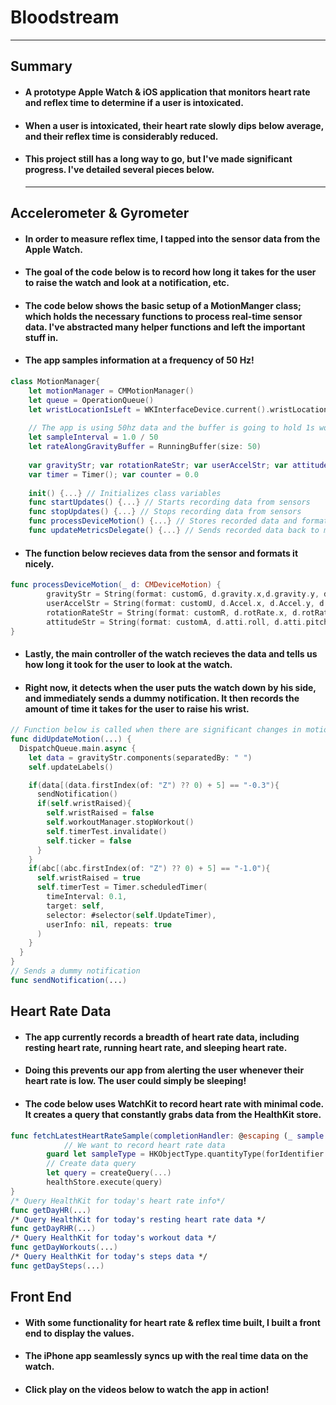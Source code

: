 

# **Bloodstream**

---

## **Summary**

- #### A prototype Apple Watch & iOS application that monitors heart rate and reflex time to determine if a user is intoxicated.

- #### When a user is intoxicated, their heart rate slowly dips below average, and their reflex time is considerably reduced.

- #### This project still has a long way to go, but I've made significant progress. I've detailed several pieces below.

  ---

## **Accelerometer & Gyrometer**

- #### In order to measure reflex time, I tapped into the sensor data from the Apple Watch. 

- #### The goal of the code below is to record how long it takes for the user to raise the watch and look at a notification, etc.

- #### The code below shows the basic setup of a MotionManger class; which holds the necessary functions to process real-time sensor data. I've abstracted many helper functions and left the important stuff in. 

- #### The app samples information at a frequency of 50 Hz!

```swift
class MotionManager{
    let motionManager = CMMotionManager()
    let queue = OperationQueue()
    let wristLocationIsLeft = WKInterfaceDevice.current().wristLocation == .left
    
    // The app is using 50hz data and the buffer is going to hold 1s worth of data.
    let sampleInterval = 1.0 / 50
    let rateAlongGravityBuffer = RunningBuffer(size: 50)
    
    var gravityStr; var rotationRateStr; var userAccelStr; var attitudeStr;
    var timer = Timer(); var counter = 0.0
    
    init() {...} // Initializes class variables
    func startUpdates() {...} // Starts recording data from sensors
    func stopUpdates() {...} // Stops recording data from sensors
    func processDeviceMotion() {...} // Stores recorded data and formats it nicely
    func updateMetricsDelegate() {...} // Sends recorded data back to main swift file
```

- #### The function below recieves data from the sensor and formats it nicely.

```swift
func processDeviceMotion(_ d: CMDeviceMotion) {
        gravityStr = String(format: customG, d.gravity.x,d.gravity.y, d.gravity.z)
        userAccelStr = String(format: customU, d.Accel.x, d.Accel.y, d.Accel.z)
        rotationRateStr = String(format: customR, d.rotRate.x, d.rotRate.y, d.rotRate.z)
        attitudeStr = String(format: customA, d.atti.roll, d.atti.pitch, d.atti.yaw)
}
```

- #### Lastly, the main controller of the watch recieves the data and tells us how long it took for the user to look at the watch.

- #### Right now, it detects when the user puts the watch down by his side, and immediately sends a dummy notification. It then records the amount of time it takes for the user to raise his wrist.

```swift
// Function below is called when there are significant changes in motion
func didUpdateMotion(...) {
  DispatchQueue.main.async {
    let data = gravityStr.components(separatedBy: " ")
    self.updateLabels()

    if(data[(data.firstIndex(of: "Z") ?? 0) + 5] == "-0.3"){
      sendNotification()
      if(self.wristRaised){
        self.wristRaised = false
        self.workoutManager.stopWorkout()
        self.timerTest.invalidate()
        self.ticker = false
      }
    }
    if(abc[(abc.firstIndex(of: "Z") ?? 0) + 5] == "-1.0"){
      self.wristRaised = true
      self.timerTest = Timer.scheduledTimer(
        timeInterval: 0.1, 
        target: self, 
        selector: #selector(self.UpdateTimer), 
        userInfo: nil, repeats: true
      )
    }
  }
}
// Sends a dummy notification
func sendNotification(...)
```

## **Heart Rate Data**

- #### The app currently records a breadth of heart rate data, including resting heart rate, running heart rate, and sleeping heart rate.

- #### Doing this prevents our app from alerting the user whenever their heart rate is low. The user could simply be sleeping!

- #### The code below uses WatchKit to record heart rate with minimal code. It creates a query that constantly grabs data from the HealthKit store. 

```swift
func fetchLatestHeartRateSample(completionHandler: @escaping (_ sample: HKQuantitySample) -> Void) {
  			// We want to record heart rate data
        guard let sampleType = HKObjectType.quantityType(forIdentifier:heartRate)
       	// Create data query
        let query = createQuery(...)
        healthStore.execute(query)
}
/* Query HealthKit for today's heart rate info*/
func getDayHR(...)
/* Query HealthKit for today's resting heart rate data */
func getDayRHR(...)
/* Query HealthKit for today's workout data */
func getDayWorkouts(...)
/* Query HealthKit for today's steps data */
func getDaySteps(...)
```

## **Front End**

- #### With some functionality for heart rate & reflex time built, I built a front end to display the values. 

- #### The iPhone app seamlessly syncs up with the real time data on the watch. 

- #### Click play on the videos below to watch the app in action!

